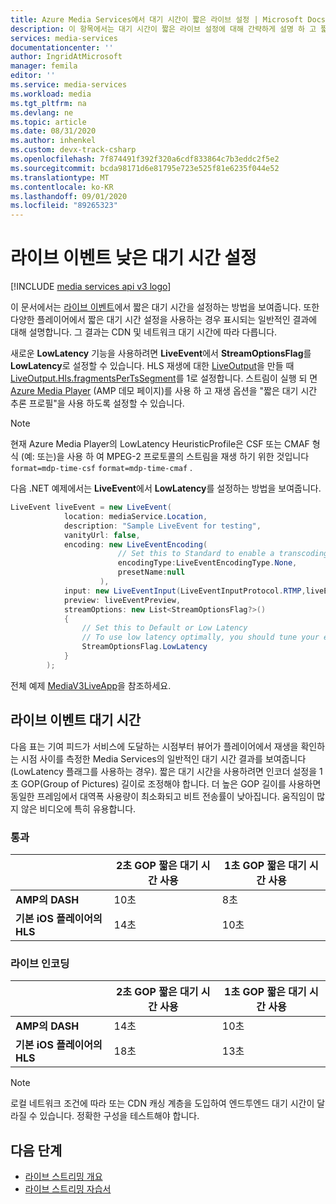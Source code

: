 ```yaml
---
title: Azure Media Services에서 대기 시간이 짧은 라이브 설정 | Microsoft Docs
description: 이 항목에서는 대기 시간이 짧은 라이브 설정에 대해 간략하게 설명 하 고 짧은 대기 시간을 설정 하는 방법을 보여 줍니다.
services: media-services
documentationcenter: ''
author: IngridAtMicrosoft
manager: femila
editor: ''
ms.service: media-services
ms.workload: media
ms.tgt_pltfrm: na
ms.devlang: ne
ms.topic: article
ms.date: 08/31/2020
ms.author: inhenkel
ms.custom: devx-track-csharp
ms.openlocfilehash: 7f874491f392f320a6cdf833864c7b3eddc2f5e2
ms.sourcegitcommit: bcda98171d6e81795e723e525f81e6235f044e52
ms.translationtype: MT
ms.contentlocale: ko-KR
ms.lasthandoff: 09/01/2020
ms.locfileid: "89265323"
---
```

# <a name="live-event-low-latency-settings"></a>라이브 이벤트 낮은 대기 시간 설정

[!INCLUDE [media services api v3 logo](./includes/v3-hr.md)]

이 문서에서는 [라이브 이벤트](/rest/api/media/liveevents)에서 짧은 대기 시간을 설정하는 방법을 보여줍니다. 또한 다양한 플레이어에서 짧은 대기 시간 설정을 사용하는 경우 표시되는 일반적인 결과에 대해 설명합니다. 그 결과는 CDN 및 네트워크 대기 시간에 따라 다릅니다.

새로운 **LowLatency** 기능을 사용하려면 **LiveEvent**에서 **StreamOptionsFlag**를 **LowLatency**로 설정할 수 있습니다. HLS 재생에 대한 [LiveOutput](/rest/api/media/liveoutputs)을 만들 때 [LiveOutput.Hls.fragmentsPerTsSegment](/rest/api/media/liveoutputs/create#hls)를 1로 설정합니다. 스트림이 실행 되 면 [Azure Media Player](https://ampdemo.azureedge.net/) (AMP 데모 페이지)를 사용 하 고 재생 옵션을 "짧은 대기 시간 추론 프로필"을 사용 하도록 설정할 수 있습니다.

> [!NOTE]
> 현재 Azure Media Player의 LowLatency HeuristicProfile은 CSF 또는 CMAF 형식 (예: 또는)을 사용 하 여 MPEG-2 프로토콜의 스트림을 재생 하기 위한 것입니다 `format=mdp-time-csf` `format=mdp-time-cmaf` . 

다음 .NET 예제에서는 **LiveEvent**에서 **LowLatency**를 설정하는 방법을 보여줍니다.

```csharp
LiveEvent liveEvent = new LiveEvent(
            location: mediaService.Location, 
            description: "Sample LiveEvent for testing",
            vanityUrl: false,
            encoding: new LiveEventEncoding(
                        // Set this to Standard to enable a transcoding LiveEvent, and None to enable a pass-through LiveEvent
                        encodingType:LiveEventEncodingType.None, 
                        presetName:null
                    ),
            input: new LiveEventInput(LiveEventInputProtocol.RTMP,liveEventInputAccess), 
            preview: liveEventPreview,
            streamOptions: new List<StreamOptionsFlag?>()
            {
                // Set this to Default or Low Latency
                // To use low latency optimally, you should tune your encoder settings down to 1 second "Group Of Pictures" (GOP) length instead of 2 seconds.
                StreamOptionsFlag.LowLatency
            }
        );
```                

전체 예제 [MediaV3LiveApp](https://github.com/Azure-Samples/media-services-v3-dotnet-core-tutorials/blob/master/NETCore/Live/MediaV3LiveApp/Program.cs#L126)을 참조하세요.

## <a name="live-events-latency"></a>라이브 이벤트 대기 시간

다음 표는 기여 피드가 서비스에 도달하는 시점부터 뷰어가 플레이어에서 재생을 확인하는 시점 사이를 측정한 Media Services의 일반적인 대기 시간 결과를 보여줍니다(LowLatency 플래그를 사용하는 경우). 짧은 대기 시간을 사용하려면 인코더 설정을 1초 GOP(Group of Pictures) 길이로 조정해야 합니다. 더 높은 GOP 길이를 사용하면 동일한 프레임에서 대역폭 사용량이 최소화되고 비트 전송률이 낮아집니다. 움직임이 많지 않은 비디오에 특히 유용합니다.

### <a name="pass-through"></a>통과 

||2초 GOP 짧은 대기 시간 사용|1초 GOP 짧은 대기 시간 사용|
|---|---|---|
|**AMP의 DASH**|10초|8초|
|**기본 iOS 플레이어의 HLS**|14초|10초|

### <a name="live-encoding"></a>라이브 인코딩

||2초 GOP 짧은 대기 시간 사용|1초 GOP 짧은 대기 시간 사용|
|---|---|---|
|**AMP의 DASH**|14초|10초|
|**기본 iOS 플레이어의 HLS**|18초|13초|

> [!NOTE]
> 로컬 네트워크 조건에 따라 또는 CDN 캐싱 계층을 도입하여 엔드투엔드 대기 시간이 달라질 수 있습니다. 정확한 구성을 테스트해야 합니다.

## <a name="next-steps"></a>다음 단계

- [라이브 스트리밍 개요](live-streaming-overview.md)
- [라이브 스트리밍 자습서](stream-live-tutorial-with-api.md)
